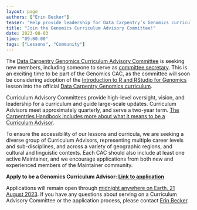 ```yaml
---
layout: page
authors: ["Erin Becker"]
teaser: "Help provide leadership for Data Carpentry’s Genomics curriculum. Apply by 21 August"
title: "Join the Genomics Curriculum Advisory Committee!"
date: 2023-08-03
time: "09:00:00"
tags: ["Lessons", "Community"]
---
```


The [Data Carpentry Genomics Curriculum Advisory Committee](https://carpentries.org/curriculum-advisors/) is seeking new members, including someone to serve as [committee secretary](https://docs.carpentries.org/topic_folders/lesson_development/curriculum_advisory_committees.html#secretary). This is an exciting time to be part of the Genomics CAC, as the committee will soon be considering adoption of the [Introduction to R and RStudio for Genomics](https://datacarpentry.org/genomics-r-intro/) lesson into the official [Data Carpentry Genomics curriculum](https://datacarpentry.org/genomics-workshop/). 

Curriculum Advisory Committees provide high-level oversight, vision, and leadership for a curriculum and guide large-scale updates. Curriculum Advisors meet approximately quarterly, and serve a two-year term. [The Carpentries Handbook includes more about what it means to be a Curriculum Advisor](https://docs.carpentries.org/topic_folders/lesson_development/curriculum_advisory_committees.html).

To ensure the accessibility of our lessons and curricula, we are seeking a diverse group of Curriculum Advisors, representing multiple career levels and sub-disciplines, and across a variety of geographic regions, and cultural and linguistic contexts. Each CAC should also include at least one active Maintainer, and we encourage applications from both new and experienced members of the Maintainer community.

**Apply to be a Genomics Curriculum Advisor: [Link to application](https://docs.google.com/forms/d/e/1FAIpQLSd4FZ7isn3TqR0o_k9a1qksB88cG7fcdzah5JEC3QWNKqYZIQ/viewform)**

Applications will remain open through [midnight anywhere on Earth, 21 August 2023](https://www.timeanddate.com/worldclock/fixedtime.html?msg=Genomics+Curriculum+Advisory+Committee+Application+Deadline&iso=20230821T235959&p1=3399). If you have any questions about serving on a Curriculum Advisory Committee or the application process, please contact [Erin Becker](mailto:ebecker@carpentries.org).
